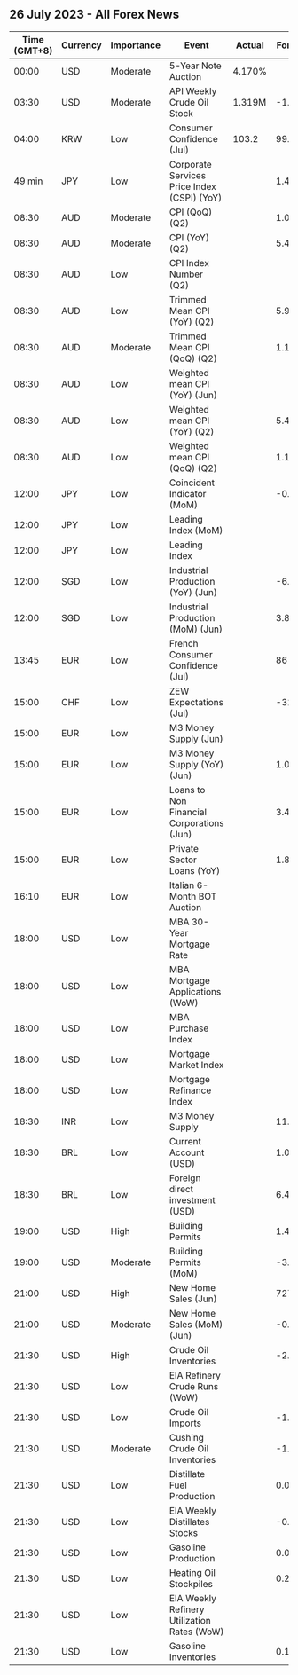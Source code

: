 ## 26 July 2023 - All Forex News

| Time (GMT+8) | Currency | Importance | Event | Actual | Forecast | Previous |
|------|----------|------------|-------|--------|----------|----------|
| 00:00 | USD | Moderate | 5-Year Note Auction | 4.170% |  | 4.019% |
| 03:30 | USD | Moderate | API Weekly Crude Oil Stock | 1.319M | -1.969M | -0.797M |
| 04:00 | KRW | Low | Consumer Confidence (Jul) | 103.2 | 99.2 | 100.7 |
| 49 min | JPY | Low | Corporate Services Price Index (CSPI) (YoY) |  | 1.4% | 1.6% |
| 08:30 | AUD | Moderate | CPI (QoQ) (Q2) |  | 1.0% | 1.4% |
| 08:30 | AUD | Moderate | CPI (YoY) (Q2) |  | 5.4% | 5.6% |
| 08:30 | AUD | Low | CPI Index Number (Q2) |  |  | 130.80 |
| 08:30 | AUD | Low | Trimmed Mean CPI (YoY) (Q2) |  | 5.9% | 6.6% |
| 08:30 | AUD | Moderate | Trimmed Mean CPI (QoQ) (Q2) |  | 1.1% | 1.2% |
| 08:30 | AUD | Low | Weighted mean CPI (YoY) (Jun) |  |  | 5.60% |
| 08:30 | AUD | Low | Weighted mean CPI (YoY) (Q2) |  | 5.4% | 5.8% |
| 08:30 | AUD | Low | Weighted mean CPI (QoQ) (Q2) |  | 1.1% | 1.2% |
| 12:00 | JPY | Low | Coincident Indicator (MoM) |  | -0.4% | 0.1% |
| 12:00 | JPY | Low | Leading Index (MoM) |  |  | 1.4% |
| 12:00 | JPY | Low | Leading Index |  |  | 109.5 |
| 12:00 | SGD | Low | Industrial Production (YoY) (Jun) |  | -6.8% | -10.8% |
| 12:00 | SGD | Low | Industrial Production (MoM) (Jun) |  | 3.8% | -3.9% |
| 13:45 | EUR | Low | French Consumer Confidence (Jul) |  | 86 | 85 |
| 15:00 | CHF | Low | ZEW Expectations (Jul) |  | -31.1 | -30.8 |
| 15:00 | EUR | Low | M3 Money Supply (Jun) |  |  | 10,000,000.0% |
| 15:00 | EUR | Low | M3 Money Supply (YoY) (Jun) |  | 1.0% | 1.4% |
| 15:00 | EUR | Low | Loans to Non Financial Corporations (Jun) |  | 3.4% | 4.0% |
| 15:00 | EUR | Low | Private Sector Loans (YoY) |  | 1.8% | 2.1% |
| 16:10 | EUR | Low | Italian 6-Month BOT Auction |  |  | 3.637% |
| 18:00 | USD | Low | MBA 30-Year Mortgage Rate |  |  | 6.87% |
| 18:00 | USD | Low | MBA Mortgage Applications (WoW) |  |  | 1.1% |
| 18:00 | USD | Low | MBA Purchase Index |  |  | 163.2 |
| 18:00 | USD | Low | Mortgage Market Index |  |  | 210.7 |
| 18:00 | USD | Low | Mortgage Refinance Index |  |  | 446.4 |
| 18:30 | INR | Low | M3 Money Supply |  | 11.0% | 11.3% |
| 18:30 | BRL | Low | Current Account (USD) |  | 1.00B | 0.65B |
| 18:30 | BRL | Low | Foreign direct investment (USD) |  | 6.42B | 5.38B |
| 19:00 | USD | High | Building Permits |  | 1.440M | 1.496M |
| 19:00 | USD | Moderate | Building Permits (MoM) |  | -3.7% | 5.6% |
| 21:00 | USD | High | New Home Sales (Jun) |  | 727K | 763K |
| 21:00 | USD | Moderate | New Home Sales (MoM) (Jun) |  | -0.7% | 12.2% |
| 21:30 | USD | High | Crude Oil Inventories |  | -2.400M | -0.708M |
| 21:30 | USD | Low | EIA Refinery Crude Runs (WoW) |  |  | -0.074M |
| 21:30 | USD | Low | Crude Oil Imports |  | -1.937M | -0.376M |
| 21:30 | USD | Moderate | Cushing Crude Oil Inventories |  | -1.442M | -2.891M |
| 21:30 | USD | Low | Distillate Fuel Production |  | 0.002M | -0.054M |
| 21:30 | USD | Low | EIA Weekly Distillates Stocks |  | -0.075M | 0.014M |
| 21:30 | USD | Low | Gasoline Production |  | 0.045M | -0.584M |
| 21:30 | USD | Low | Heating Oil Stockpiles |  | 0.222M | 0.223M |
| 21:30 | USD | Low | EIA Weekly Refinery Utilization Rates (WoW) |  |  | 0.6% |
| 21:30 | USD | Low | Gasoline Inventories |  | 0.146M | -1.066M |
